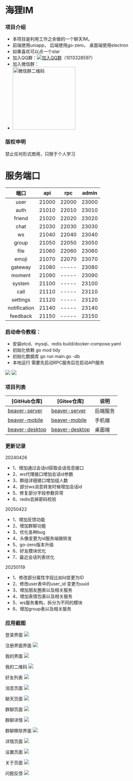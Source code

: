 # 海狸IM

### 项目介绍
+ 本项目是利用工作之余做的一个聊天IM。
+  前端使用uniapp， 后端使用go-zero， 桌面端使用electron
+ 如果喜欢可以点一个star
+ 加入QQ群：[![加入QQ群](https://img.shields.io/badge/加入QQ群-1013328597-blue.svg)](https://qm.qq.com/q/82rbf7QBzO)（1013328597）
+ 加入微信群：
+ <img src="./static/wxQcode.JPG" width="200" height="200" alt="微信群二维码"/>


### 版权申明
禁止任何形式商用，只限于个人学习


# 服务端口
| 端口 | api | rpc | admin |
|:---------:|:--------:|:--------:|:--------:|
|user|21000|22000|23000|
|auth|21010|22010|23010|
|friend|21020|22020|23020|
|chat|21030|22030|23030|
|ws|21040|22040|23040|
|group|21050|22050|23050|
|file|21060|22060|23060|
|emoji|21070|22070|23070|
|gateway|21080|-----|23080|
|moment|21090|-----|23090|
|system|21100|-----|23100|
|call|21110|-----|23110|
|settings|21120|-----|23120|
|notification|21140|-----|23140|
|feedback|21150|-----|23150|




### 启动命令教程：

+ 安装etcd、mysql、redis
build/docker-compose.yaml
+ 初始化依赖
go mod tidy
+ 初始化数据库
go run main.go  -db
+ 本地运行
需要先启动RPC服务后在启动API服务

<img src="./static/1.png"/>
<img src="./static/2.png"/>




### 项目列表
| [GitHub仓库]    |   [Gitee仓库]    |说明                                                                                      
| ------------------------------------------------------------ | --------------------------------------------------------------------------|--------------------------------------------------------------------------|
| [beaver-server](https://github.com/wsrh8888/beaver-server)               |[beaver-server](https://gitee.com/dawwdadfrf/beaver-server)               | 后端服务  |
| [beaver-mobile](https://github.com/wsrh8888/beaver-mobile)        | [beaver-mobile](https://gitee.com/dawwdadfrf/beaver-mobile)               |手机端 |
| [beaver-desktop](https://github.com/wsrh8888/beaver-desktop)        | [beaver-desktop](https://gitee.com/dawwdadfrf/beaver-desktop)               |桌面端 |


### 更新记录
20240426
- 1、增加通过会话id获取会话信息接口
- 2、ws代理接口增加会话id参数
- 3、群组详细接口增加组人数
- 4、部分ws消息转发时候增加会话id
- 5、修复部分字段参数异常
- 6、redis去掉密码校验

20250422
- 1、增加反馈功能
- 2、增加群聊功能
- 3、优化各种bug
- 4、头像变更为id服务端做转发
- 5、go-zero版本升级
- 6、好友模块优化
- 7、最近会话列表优化

20250119
- 1、修改部分属性字段比如Id变更为ID
- 2、修改user表中的user_id 变更为uuid
- 3、增加朋友圈表以及相关服务
- 4、增加表情包表以及相关服务
- 5、ws服务重构，拆分为不同的模块
- 6、增加group表以及相关服务


### 应用截图

登录界面
<img src="./static/login.png"/>

注册界面界面
<img src="./static/register.png"/>

我的界面
<img src="./static/mine.png"/>

我的二维码
<img src="./static/qcode.png"/>

好友列表
<img src="./static/friend.png"/>

消息页面
<img src="./static/home.png"/>

聊天页面
<img src="./static/chat.png"/>

群聊页面
<img src="./static/groupChat.png"/>

群聊详情
<img src="./static/groupConfig.png"/>

群聊移除界面
<img src="./static/removeMember.png"/>

详情页面
<img src="./static/info.png"/>

设置页面
<img src="./static/setting.png"/>


关于页面
<img src="./static/about.png"/>

问题反馈
<img src="./static/feedback.png"/>
